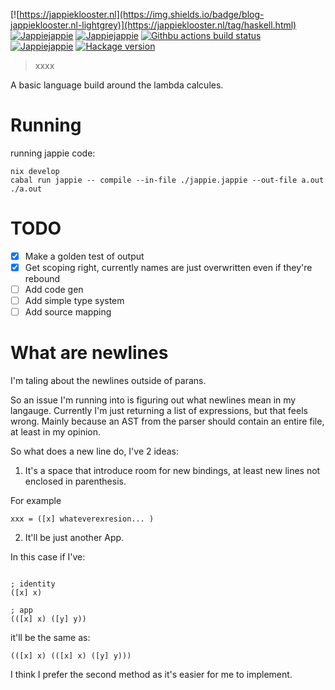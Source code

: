 [![https://jappieklooster.nl](https://img.shields.io/badge/blog-jappieklooster.nl-lightgrey)](https://jappieklooster.nl/tag/haskell.html)
[![Jappiejappie](https://img.shields.io/badge/twitch.tv-jappiejappie-purple?logo=twitch)](https://www.twitch.tv/jappiejappie)
[![Jappiejappie](https://img.shields.io/badge/youtube-jappieklooster-red?logo=youtube)](https://www.youtube.com/channel/UCQxmXSQEYyCeBC6urMWRPVw)
[![Githbu actions build status](https://img.shields.io/github/workflow/status/jappeace/haskell-template-project/Test)](https://github.com/jappeace/haskell-template-project/actions)
[![Jappiejappie](https://img.shields.io/badge/discord-jappiejappie-black?logo=discord)](https://discord.gg/Hp4agqy)
[![Hackage version](https://img.shields.io/hackage/v/template.svg?label=Hackage)](https://hackage.haskell.org/package/template) 

> xxxx

A basic language build around the lambda calcules.

# Running

running jappie code:

```
nix develop
cabal run jappie -- compile --in-file ./jappie.jappie --out-file a.out
./a.out
```

# TODO
+ [x] Make a golden test of output
+ [x] Get scoping right, currently names are just overwritten even if they're rebound
+ [ ] Add code gen
+ [ ] Add simple type system
+ [ ] Add source mapping

# What are newlines

I'm taling about the newlines outside of parans.

So an issue I'm running into is figuring out what newlines mean in my langauge.
Currently I'm just returning a list of expressions, but that feels wrong.
Mainly because an AST from the parser should contain an entire file,
at least in my opinion.

So what does a new line do, I've 2 ideas:

1. It's a space that introduce room for new bindings, at least new lines not enclosed in parenthesis.

For example

```
xxx = ([x] whateverexresion... )
```

2. It'll be just another App.

In this case if I've:
```

; identity
([x] x)

; app
(([x] x) ([y] y))

```
it'll be the same as:

```
(([x] x) (([x] x) ([y] y)))
```

I think I prefer the second method as it's easier for me to implement.

